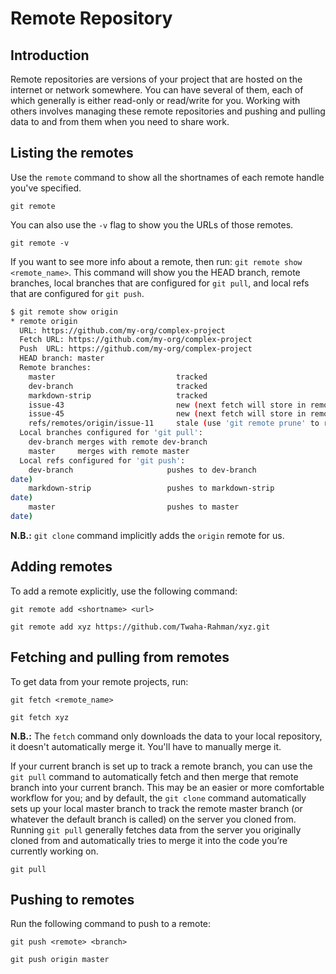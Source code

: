 # Remote Repository

## Introduction

Remote repositories are versions of your project that are hosted on the internet
or network somewhere. You can have several of them, each of which generally is
either read-only or read/write for you. Working with others involves managing
these remote repositories and pushing and pulling data to and from them when you
need to share work.

## Listing the remotes

Use the `remote` command to show all the shortnames of each remote handle you've
specified.

```fish
git remote
```

You can also use the `-v` flag to show you the URLs of those remotes.

```fish
git remote -v
```

If you want to see more info about a remote, then run: `git remote show <remote_name>`.
This command will show you the HEAD branch, remote branches, local branches that are
configured for `git pull`, and local refs that are configured for `git push`.

```sh
$ git remote show origin
* remote origin
  URL: https://github.com/my-org/complex-project
  Fetch URL: https://github.com/my-org/complex-project
  Push  URL: https://github.com/my-org/complex-project
  HEAD branch: master
  Remote branches:
    master                           tracked
    dev-branch                       tracked
    markdown-strip                   tracked
    issue-43                         new (next fetch will store in remotes/origin)
    issue-45                         new (next fetch will store in remotes/origin)
    refs/remotes/origin/issue-11     stale (use 'git remote prune' to remove)
  Local branches configured for 'git pull':
    dev-branch merges with remote dev-branch
    master     merges with remote master
  Local refs configured for 'git push':
    dev-branch                     pushes to dev-branch                     (up to
date)
    markdown-strip                 pushes to markdown-strip                 (up to
date)
    master                         pushes to master                         (up to
date)
```

**N.B.:** `git clone` command implicitly adds the `origin` remote for us.

## Adding remotes

To add a remote explicitly, use the following command:

```fish
git remote add <shortname> <url>

git remote add xyz https://github.com/Twaha-Rahman/xyz.git
```

## Fetching and pulling from remotes

To get data from your remote projects, run:

```fish
git fetch <remote_name>

git fetch xyz
```

**N.B.:** The `fetch` command only downloads the data to your local repository,
it doesn't automatically merge it. You'll have to manually merge it.

If your current branch is set up to track a remote branch, you can use the
`git pull` command to automatically fetch and then merge that remote branch into
your current branch. This may be an easier or more comfortable workflow for you;
and by default, the `git clone` command automatically sets up your local master
branch to track the remote master branch (or whatever the default branch is
called) on the server you cloned from. Running `git pull` generally fetches data
from the server you originally cloned from and automatically tries to merge it
into the code you’re currently working on.

```fish
git pull
```

## Pushing to remotes

Run the following command to push to a remote:

```fish
git push <remote> <branch>

git push origin master
```
